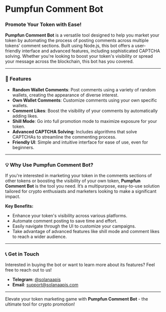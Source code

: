 # Pumpfun Comment Bot

### Promote Your Token with Ease!

**Pumpfun Comment Bot** is a versatile tool designed to help you market your token by automating the process of posting comments across multiple tokens' comment sections. Built using Node.js, this bot offers a user-friendly interface and advanced features, including sophisticated CAPTCHA solving. Whether you're looking to boost your token's visibility or spread your message across the blockchain, this bot has you covered.

---

### 🚀 **Features**
- **Random Wallet Comments**: Post comments using a variety of random wallets, creating the appearance of diverse interest.
- **Own Wallet Comments**: Customize comments using your own specific wallets.
- **Comment Likes**: Boost the visibility of your comments by automatically adding likes.
- **Shill Mode**: Go into full promotion mode to maximize exposure for your token.
- **Advanced CAPTCHA Solving**: Includes algorithms that solve CAPTCHAs to streamline the commenting process.
- **Friendly UI**: Simple and intuitive interface for ease of use, even for beginners.

---

### 💡 **Why Use Pumpfun Comment Bot?**
If you're interested in marketing your token in the comments sections of other tokens or boosting the visibility of your own token, **Pumpfun Comment Bot** is the tool you need. It’s a multipurpose, easy-to-use solution tailored for crypto enthusiasts and marketers looking to make a significant impact.

**Key Benefits:**
- Enhance your token's visibility across various platforms.
- Automate comment posting to save time and effort.
- Easily navigate through the UI to customize your campaigns.
- Take advantage of advanced features like shill mode and comment likes to reach a wider audience.

---

### 📞 **Get in Touch**
Interested in buying the bot or want to learn more about its features? Feel free to reach out to us!

- **Telegram**: [@solanaapis](https://t.me/solanaapis)
- **Email**: [support@solanaapis.com](mailto:support@solanaapis.com)

---

Elevate your token marketing game with **Pumpfun Comment Bot** - the ultimate tool for crypto promotion! 
